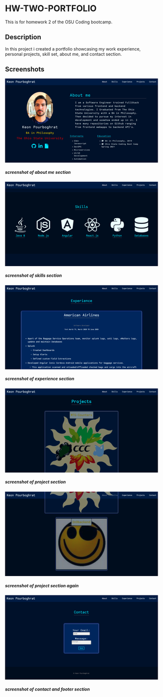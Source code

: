 # HW-TWO-PORTFOLIO
This is for homework 2 of the OSU Coding bootcamp.

## Description
In this project i created a portfolio showcasing my work experience, personal projects, skill set, about me, and contact section.

## Screenshots

![screenshot one](/assets/images/screenshots/screenhot_one.png)
##### screenshot of about me section

![screenshot two](/assets/images/screenshots/screenshot_two.png)
##### screenshot of skills section

![screenshot three](/assets/images/screenshots/screenshot_three.png)
##### screenshot of experience section

![screenshot four](/assets/images/screenshots/screenshot_four.png)
##### screenshot of project section

![screenshot five](/assets/images/screenshots/screenshot_five.png)
##### screenshot of project section again

![screenshot six](/assets/images/screenshots/screenshot_six.png)
##### screenshot of contact and footer section

